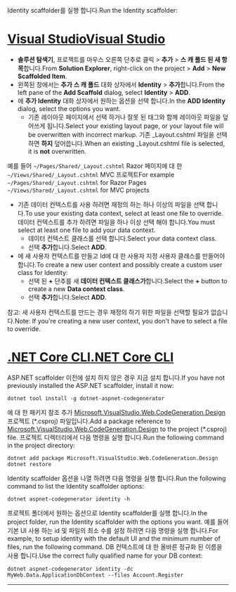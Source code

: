 <span data-ttu-id="6272b-101">Identity scaffolder를 실행 합니다.</span><span class="sxs-lookup"><span data-stu-id="6272b-101">Run the Identity scaffolder:</span></span>

# <a name="visual-studiotabvisual-studio"></a>[<span data-ttu-id="6272b-102">Visual Studio</span><span class="sxs-lookup"><span data-stu-id="6272b-102">Visual Studio</span></span>](#tab/visual-studio)

* <span data-ttu-id="6272b-103">**솔루션 탐색기**, 프로젝트를 마우스 오른쪽 단추로 클릭 > **추가** > **스 캐 폴드 된 새 항목**합니다.</span><span class="sxs-lookup"><span data-stu-id="6272b-103">From **Solution Explorer**, right-click on the project > **Add** > **New Scaffolded Item**.</span></span>
* <span data-ttu-id="6272b-104">왼쪽된 창에서는 **추가 스 캐 폴드** 대화 상자에서 **Identity** > **추가**합니다.</span><span class="sxs-lookup"><span data-stu-id="6272b-104">From the left pane of the **Add Scaffold** dialog, select **Identity** > **ADD**.</span></span>
* <span data-ttu-id="6272b-105">에 **추가 Identity** 대화 상자에서 원하는 옵션을 선택 합니다.</span><span class="sxs-lookup"><span data-stu-id="6272b-105">In the **ADD Identity** dialog, select the options you want.</span></span>
  * <span data-ttu-id="6272b-106">기존 레이아웃 페이지에서 선택 하거나 잘못 된 태그와 함께 레이아웃 파일을 덮어쓰게 됩니다.</span><span class="sxs-lookup"><span data-stu-id="6272b-106">Select your existing layout page, or your layout file will be overwritten with incorrect markup.</span></span> <span data-ttu-id="6272b-107">기존 _Layout.cshtml 파일을 선택 하면 **하지** 덮어씁니다.</span><span class="sxs-lookup"><span data-stu-id="6272b-107">When an existing _Layout.cshtml file is selected, it is **not** overwritten.</span></span>

 <span data-ttu-id="6272b-108">예를 들어 `~/Pages/Shared/_Layout.cshtml` Razor 페이지에 대 한 `~/Views/Shared/_Layout.cshtml` MVC 프로젝트</span><span class="sxs-lookup"><span data-stu-id="6272b-108">For example `~/Pages/Shared/_Layout.cshtml` for Razor Pages `~/Views/Shared/_Layout.cshtml` for MVC projects</span></span>
* <span data-ttu-id="6272b-109">기존 데이터 컨텍스트를 사용 하려면 재정의 하는 하나 이상의 파일을 선택 합니다.</span><span class="sxs-lookup"><span data-stu-id="6272b-109">To use your existing data context, select at least one file to override.</span></span> <span data-ttu-id="6272b-110">데이터 컨텍스트를 추가 하려면 파일을 하나 이상 선택 해야 합니다.</span><span class="sxs-lookup"><span data-stu-id="6272b-110">You must select at least one file to add your data context.</span></span>
  * <span data-ttu-id="6272b-111">데이터 컨텍스트 클래스를 선택 합니다.</span><span class="sxs-lookup"><span data-stu-id="6272b-111">Select your data context class.</span></span>
  * <span data-ttu-id="6272b-112">선택 **추가**합니다.</span><span class="sxs-lookup"><span data-stu-id="6272b-112">Select **ADD**.</span></span>
* <span data-ttu-id="6272b-113">에 새 사용자 컨텍스트를 만들고 Id에 대 한 사용자 지정 사용자 클래스를 만들어야 합니다.</span><span class="sxs-lookup"><span data-stu-id="6272b-113">To create a new user context and possibly create a custom user class for Identity:</span></span>
  * <span data-ttu-id="6272b-114">선택 된 **+** 단추를 새 **데이터 컨텍스트 클래스가**합니다.</span><span class="sxs-lookup"><span data-stu-id="6272b-114">Select the **+** button to create a new **Data context class**.</span></span>
  * <span data-ttu-id="6272b-115">선택 **추가**합니다.</span><span class="sxs-lookup"><span data-stu-id="6272b-115">Select **ADD**.</span></span>

<span data-ttu-id="6272b-116">참고: 새 사용자 컨텍스트를 만드는 경우 재정의 하기 위한 파일을 선택할 필요가 없습니다.</span><span class="sxs-lookup"><span data-stu-id="6272b-116">Note: If you're creating a new user context, you don't have to select a file to override.</span></span>

# <a name="net-core-clitabnetcore-cli"></a>[<span data-ttu-id="6272b-117">.NET Core CLI</span><span class="sxs-lookup"><span data-stu-id="6272b-117">.NET Core CLI</span></span>](#tab/netcore-cli)

<span data-ttu-id="6272b-118">ASP.NET scaffolder 이전에 설치 하지 않은 경우 지금 설치 합니다.</span><span class="sxs-lookup"><span data-stu-id="6272b-118">If you have not previously installed the ASP.NET scaffolder, install it now:</span></span>

```cli
dotnet tool install -g dotnet-aspnet-codegenerator
```

<span data-ttu-id="6272b-119">에 대 한 패키지 참조 추가 [Microsoft.VisualStudio.Web.CodeGeneration.Design](https://www.nuget.org/packages/Microsoft.VisualStudio.Web.CodeGeneration.Design/) 프로젝트 (\*.csproj) 파일입니다.</span><span class="sxs-lookup"><span data-stu-id="6272b-119">Add a package reference to [Microsoft.VisualStudio.Web.CodeGeneration.Design](https://www.nuget.org/packages/Microsoft.VisualStudio.Web.CodeGeneration.Design/) to the project (\*.csproj) file.</span></span> <span data-ttu-id="6272b-120">프로젝트 디렉터리에서 다음 명령을 실행 합니다.</span><span class="sxs-lookup"><span data-stu-id="6272b-120">Run the following command in the project directory:</span></span>

```cli
dotnet add package Microsoft.VisualStudio.Web.CodeGeneration.Design
dotnet restore
```

<span data-ttu-id="6272b-121">Identity scaffolder 옵션을 나열 하려면 다음 명령을 실행 합니다.</span><span class="sxs-lookup"><span data-stu-id="6272b-121">Run the following command to list the Identity scaffolder options:</span></span>

```cli
dotnet aspnet-codegenerator identity -h
```

<span data-ttu-id="6272b-122">프로젝트 폴더에서 원하는 옵션으로 Identity scaffolder를 실행 합니다.</span><span class="sxs-lookup"><span data-stu-id="6272b-122">In the project folder, run the Identity scaffolder with the options you want.</span></span> <span data-ttu-id="6272b-123">예를 들어 기본 UI 사용 하는 id 및 파일의 최소 수를 설정 하려면 다음 명령을 실행 합니다.</span><span class="sxs-lookup"><span data-stu-id="6272b-123">For example, to setup identity with the default UI and the minimum number of files, run the following command.</span></span> <span data-ttu-id="6272b-124">DB 컨텍스트에 대 한 올바른 정규화 된 이름을 사용 합니다.</span><span class="sxs-lookup"><span data-stu-id="6272b-124">Use the correct fully qualified name for your DB context:</span></span>

```cli
dotnet aspnet-codegenerator identity -dc MyWeb.Data.ApplicationDbContext --files Account.Register
```

-------------
